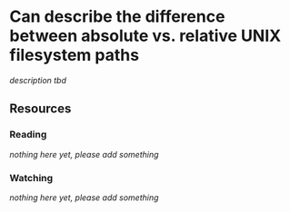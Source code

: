 # Can describe the difference between absolute vs. relative UNIX filesystem paths
_description tbd_
## Resources
### Reading
_nothing here yet, please add something_
### Watching
_nothing here yet, please add something_
